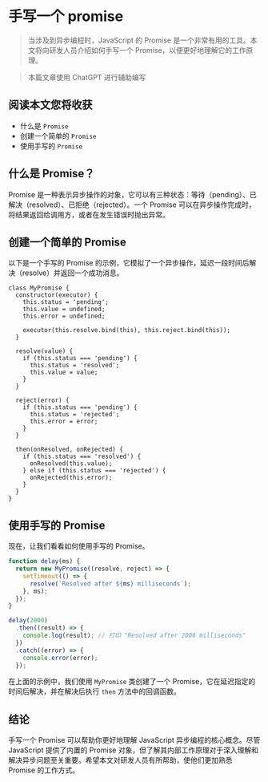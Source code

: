 # 手写一个 promise

> 当涉及到异步编程时，JavaScript 的 Promise 是一个非常有用的工具。本文将向研发人员介绍如何手写一个 Promise，以便更好地理解它的工作原理。

> 本篇文章使用 ChatGPT 进行辅助编写

## 阅读本文您将收获
* 什么是 `Promise`
* 创建一个简单的 `Promise`
* 使用手写的 `Promise`

## 什么是 Promise？

Promise 是一种表示异步操作的对象，它可以有三种状态：等待（pending）、已解决（resolved）、已拒绝（rejected）。一个 Promise 可以在异步操作完成时，将结果返回给调用方，或者在发生错误时抛出异常。

## 创建一个简单的 Promise

以下是一个手写的 Promise 的示例，它模拟了一个异步操作，延迟一段时间后解决（resolve）并返回一个成功消息。

```
class MyPromise {
  constructor(executor) {
    this.status = 'pending';
    this.value = undefined;
    this.error = undefined;
    
    executor(this.resolve.bind(this), this.reject.bind(this));
  }

  resolve(value) {
    if (this.status === 'pending') {
      this.status = 'resolved';
      this.value = value;
    }
  }

  reject(error) {
    if (this.status === 'pending') {
      this.status = 'rejected';
      this.error = error;
    }
  }

  then(onResolved, onRejected) {
    if (this.status === 'resolved') {
      onResolved(this.value);
    } else if (this.status === 'rejected') {
      onRejected(this.error);
    }
  }
}
```

## 使用手写的 Promise

现在，让我们看看如何使用手写的 Promise。

```javascript
function delay(ms) {
  return new MyPromise((resolve, reject) => {
    setTimeout(() => {
      resolve(`Resolved after ${ms} milliseconds`);
    }, ms);
  });
}

delay(2000)
  .then((result) => {
    console.log(result); // 打印 "Resolved after 2000 milliseconds"
  })
  .catch((error) => {
    console.error(error);
  });
```

在上面的示例中，我们使用 `MyPromise` 类创建了一个 Promise，它在延迟指定的时间后解决，并在解决后执行 `then` 方法中的回调函数。

## 结论

手写一个 Promise 可以帮助你更好地理解 JavaScript 异步编程的核心概念。尽管 JavaScript 提供了内置的 Promise 对象，但了解其内部工作原理对于深入理解和解决异步问题至关重要。希望本文对研发人员有所帮助，使他们更加熟悉 Promise 的工作方式。